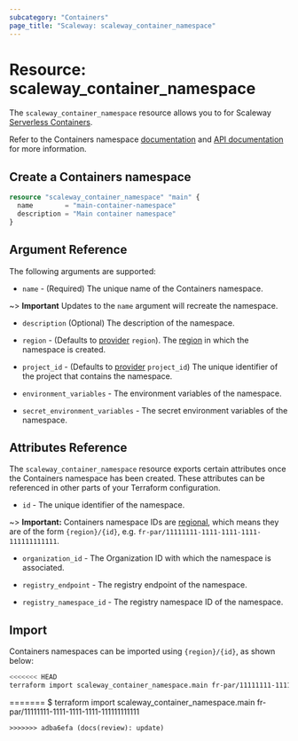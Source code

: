 ```yaml
---
subcategory: "Containers"
page_title: "Scaleway: scaleway_container_namespace"
---
```


# Resource: scaleway_container_namespace

The `scaleway_container_namespace` resource allows you to
for Scaleway [Serverless Containers](https://www.scaleway.com/en/docs/serverless/containers/).

Refer to the Containers namespace [documentation](https://www.scaleway.com/en/docs/serverless/containers/how-to/create-a-containers-namespace/) and [API documentation](https://www.scaleway.com/en/developers/api/serverless-containers/#path-namespaces-list-all-your-namespaces) for more information.

## Create a Containers namespace

```terraform
resource "scaleway_container_namespace" "main" {
  name        = "main-container-namespace"
  description = "Main container namespace"
}
```

## Argument Reference

The following arguments are supported:

- `name` - (Required) The unique name of the Containers namespace.

~> **Important** Updates to the `name` argument will recreate the namespace.

- `description` (Optional) The description of the namespace.

- `region` - (Defaults to [provider](../index.md#region) `region`). The [region](../guides/regions_and_zones.md#regions) in which the namespace is created.

- `project_id` - (Defaults to [provider](../index.md#project_id) `project_id`) The unique identifier of the project that contains the namespace.

- `environment_variables` - The environment variables of the namespace.

- `secret_environment_variables` - The secret environment variables of the namespace.

## Attributes Reference

The `scaleway_container_namespace` resource exports certain attributes once the Containers namespace has been created. These attributes can be referenced in other parts of your Terraform configuration.

- `id` - The unique identifier of the namespace.

~> **Important:** Containers namespace IDs are [regional](../guides/regions_and_zones.md#resource-ids), which means they are of the form `{region}/{id}`, e.g. `fr-par/11111111-1111-1111-1111-111111111111`.

- `organization_id` - The Organization ID with which the namespace is associated.

- `registry_endpoint` - The registry endpoint of the namespace.

- `registry_namespace_id` - The registry namespace ID of the namespace.

## Import

Containers namespaces can be imported using `{region}/{id}`, as shown below:

```bash
<<<<<<< HEAD
terraform import scaleway_container_namespace.main fr-par/11111111-1111-1111-1111-111111111111
```
=======
$ terraform import scaleway_container_namespace.main fr-par/11111111-1111-1111-1111-111111111111
```
>>>>>>> adba6efa (docs(review): update)

